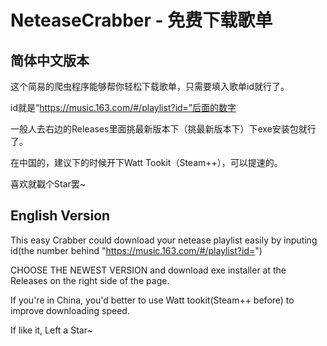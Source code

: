 # NeteaseCrabber - 免费下载歌单

## 简体中文版本

这个简易的爬虫程序能够帮你轻松下载歌单，只需要填入歌单id就行了。

id就是“https://music.163.com/#/playlist?id=”后面的数字

一般人去右边的Releases里面挑最新版本下（挑最新版本下）下exe安装包就行了。

在中国的，建议下的时候开下Watt Tookit（Steam++），可以提速的。

喜欢就戳个Star罢~

## English Version

This easy Crabber could download your netease playlist easily by inputing id(the number behind "https://music.163.com/#/playlist?id=")

CHOOSE THE NEWEST VERSION and download exe installer at the Releases on the right side of the page.

If you're in China, you'd better to use Watt tookit(Steam++ before) to improve downloading speed.

If like it, Left a Star~
